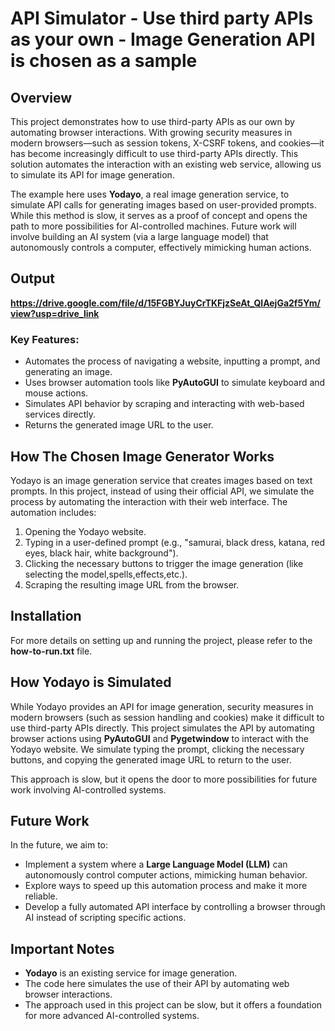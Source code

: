 # API Simulator - Use third party APIs as your own - Image Generation API is chosen as a sample

## Overview

This project demonstrates how to use third-party APIs as our own by automating browser interactions. With growing security measures in modern browsers—such as session tokens, X-CSRF tokens, and cookies—it has become increasingly difficult to use third-party APIs directly. This solution automates the interaction with an existing web service, allowing us to simulate its API for image generation.

The example here uses **Yodayo**, a real image generation service, to simulate API calls for generating images based on user-provided prompts. While this method is slow, it serves as a proof of concept and opens the path to more possibilities for AI-controlled machines. Future work will involve building an AI system (via a large language model) that autonomously controls a computer, effectively mimicking human actions.

## Output
**https://drive.google.com/file/d/15FGBYJuyCrTKFjzSeAt_QlAejGa2f5Ym/view?usp=drive_link**

### Key Features:
- Automates the process of navigating a website, inputting a prompt, and generating an image.
- Uses browser automation tools like **PyAutoGUI** to simulate keyboard and mouse actions.
- Simulates API behavior by scraping and interacting with web-based services directly.
- Returns the generated image URL to the user.

## How The Chosen Image Generator Works

Yodayo is an image generation service that creates images based on text prompts. In this project, instead of using their official API, we simulate the process by automating the interaction with their web interface. The automation includes:
1. Opening the Yodayo website.
2. Typing in a user-defined prompt (e.g., "samurai, black dress, katana, red eyes, black hair, white background").
3. Clicking the necessary buttons to trigger the image generation (like selecting the model,spells,effects,etc.).
4. Scraping the resulting image URL from the browser.

## Installation

For more details on setting up and running the project, please refer to the **how-to-run.txt** file.

## How Yodayo is Simulated

While Yodayo provides an API for image generation, security measures in modern browsers (such as session handling and cookies) make it difficult to use third-party APIs directly. This project simulates the API by automating browser actions using **PyAutoGUI** and **Pygetwindow** to interact with the Yodayo website. We simulate typing the prompt, clicking the necessary buttons, and copying the generated image URL to return to the user.

This approach is slow, but it opens the door to more possibilities for future work involving AI-controlled systems.

## Future Work

In the future, we aim to:
- Implement a system where a **Large Language Model (LLM)** can autonomously control computer actions, mimicking human behavior.
- Explore ways to speed up this automation process and make it more reliable.
- Develop a fully automated API interface by controlling a browser through AI instead of scripting specific actions.

## Important Notes
- **Yodayo** is an existing service for image generation.
- The code here simulates the use of their API by automating web browser interactions.
- The approach used in this project can be slow, but it offers a foundation for more advanced AI-controlled systems.


